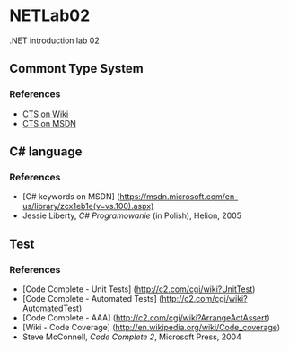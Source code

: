 # NETLab02
.NET introduction lab 02

Commont Type System
-------------------
### References
* [CTS on Wiki](http://en.wikipedia.org/wiki/Common_Type_System)
* [CTS on MSDN](https://msdn.microsoft.com/en-us/library/zcx1eb1e(v=vs.100).aspx)

C# language
-----------
### References
* [C# keywords on MSDN] (https://msdn.microsoft.com/en-us/library/zcx1eb1e(v=vs.100).aspx)
* Jessie Liberty, *C# Programowanie* (in Polish), Helion, 2005

Test
----
### References
* [Code Complete - Unit Tests] (http://c2.com/cgi/wiki?UnitTest)
* [Code Complete - Automated Tests] (http://c2.com/cgi/wiki?AutomatedTest)
* [Code Complete - AAA] (http://c2.com/cgi/wiki?ArrangeActAssert)
* [Wiki - Code Coverage] (http://en.wikipedia.org/wiki/Code_coverage)
* Steve McConnell, *Code Complete 2*, Microsoft Press, 2004 
